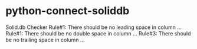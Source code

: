 # python-connect-soliddb
Solid.db Checker
Rule#1: There should be no leading space in column ...
Rule#1: There should be no double space in column ...
Rule#3: There should be no trailing space in column ...
